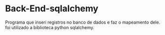 # Back-End-sqlalchemy

Programa que inseri registros no banco de dados e faz o mapeamento dele.
foi utilizado a biblioteca python sqlalchemy.
